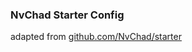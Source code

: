 ### NvChad Starter Config 

adapted from [github.com/NvChad/starter](https://github.com/NvChad/starter)
